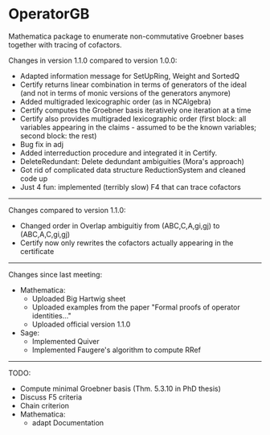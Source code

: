 # OperatorGB
Mathematica package to enumerate non-commutative Groebner bases together with tracing of cofactors.

Changes in version 1.1.0 compared to version 1.0.0:
  * Adapted information message for SetUpRing, Weight and SortedQ
  * Certify returns linear combination in terms of generators of the ideal (and not in terms of monic versions of the generators anymore)
  * Added multigraded lexicographic order (as in NCAlgebra)
  * Certify computes the Groebner basis iteratively one iteration at a time
  * Certify also provides multigraded lexicographic order (first block: all variables appearing in the claims - assumed to be the known variables; second block: the rest)
  * Bug fix in adj
  * Added interreduction procedure and integrated it in Certify.
  * DeleteRedundant: Delete dedundant ambiguities (Mora's approach)
  * Got rid of complicated data structure ReductionSystem and cleaned code up
  * Just 4 fun: implemented (terribly slow) F4 that can trace cofactors
  ---------
Changes compared to version 1.1.0:
  * Changed order in Overlap ambiguitiy from (ABC,C,A,gi,gj) to (ABC,A,C,gi,gj)
  * Certify now only rewrites the cofactors actually appearing in the certificate
  --------
Changes since last meeting:
  * Mathematica:
    - Uploaded Big Hartwig sheet
    - Uploaded examples from the paper "Formal proofs of operator identities..."
    - Uploaded official version 1.1.0
 * Sage:
    - Implemented Quiver
    - Implemented Faugere's algorithm to compute RRef
  ________
TODO:
  * Compute minimal Groebner basis (Thm. 5.3.10 in PhD thesis)
  * Discuss F5 criteria
  * Chain criterion
  * Mathematica:
    - adapt Documentation
  
  
